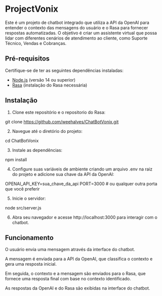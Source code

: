 # ProjectVonix

Este é um projeto de chatbot integrado que utiliza a API da OpenAI para entender o contexto das mensagens do usuário e o Rasa para fornecer respostas automatizadas. O objetivo é criar um assistente virtual que possa lidar com diferentes cenários de atendimento ao cliente, como Suporte Técnico, Vendas e Cobranças.

## Pré-requisitos

Certifique-se de ter as seguintes dependências instaladas:

- [Node.js](https://nodejs.org/) (versão 14 ou superior)
- [Rasa](https://rasa.com/) (instalação do Rasa necessária)

## Instalação

1. Clone este repositório e o repositorio do Rasa:

git clone https://github.com/weehalves/ChatBotVonix.git

2. Navegue até o diretório do projeto:

cd ChatBotVonix

3. Instale as dependências:

npm install

4. Configure suas variáveis de ambiente criando um arquivo .env na raiz do projeto e adicione sua chave da API da OpenAI:

OPENAI_API_KEY=sua_chave_da_api
PORT=3000  # ou qualquer outra porta que você preferir

5. Inicie o servidor:

node src/server.js

6. Abra seu navegador e acesse http://localhost:3000 para interagir com o chatbot.

## Funcionamento
O usuário envia uma mensagem através da interface do chatbot.

A mensagem é enviada para a API da OpenAI, que classifica o contexto e gera uma resposta inicial.

Em seguida, o contexto e a mensagem são enviados para o Rasa, que fornece uma resposta final com base no contexto identificado.

As respostas da OpenAI e do Rasa são exibidas na interface do chatbot.
